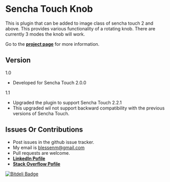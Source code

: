 Sencha Touch Knob
===================

This is plugin that can be added to image class of sencha touch 2 and above. This provides various functionality of a rotating knob. There are currently 3 modes the knob will work.

Go to the [__project page__](http://blessenm.github.com/SenchaTouchKnob/ "Sencha Touch Knob") for more information.

Version
- 
1.0

* Developed for Sencha Touch 2.0.0

1.1

* Upgraded the plugin to support Sencha Touch 2.2.1
* This upgraded wil not support backward compatibility with the previous versions of Sencha Touch.

Issues Or Contributions
-

* Post issues in the github issue tracker.
*  My email is blessenm@gmail.com
*  Pull requests are welcome.
*  [__LinkedIn Pofile__](http://in.linkedin.com/pub/blessan-mathew/24/605/730 "LinkedIn Profie")
*  [__Stack Overflow Pofile__](http://stackoverflow.com/users/548568/blessenm "Stack Overflow Pofile")

[![Bitdeli Badge](https://d2weczhvl823v0.cloudfront.net/blessenm/senchatouchknob/trend.png)](https://bitdeli.com/free "Bitdeli Badge")

